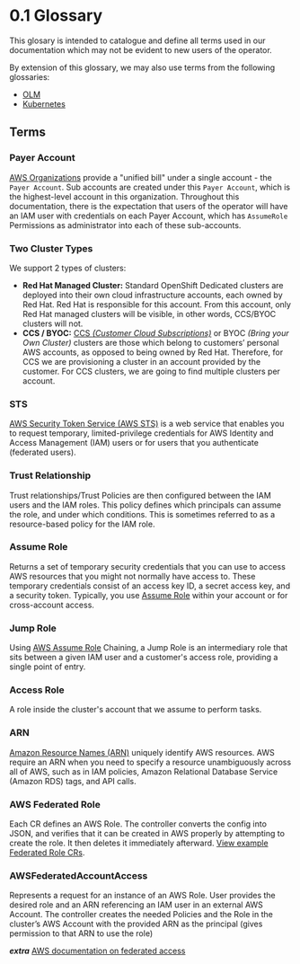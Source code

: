 
# 0.1 Glossary
This glosary is intended to catalogue and define all terms used in our documentation which may not be evident to new users of the operator.

By extension of this glossary, we may also use terms from the following glossaries:
* [OLM](https://docs.openshift.com/container-platform/4.7/operators/understanding/olm-common-terms.html)
* [Kubernetes](https://kubernetes.io/docs/reference/glossary/?fundamental=true)


## Terms
### Payer Account
[AWS Organizations](https://aws.amazon.com/organizations/) provide a "unified bill" under a single account - the `Payer Account`. Sub accounts are created under this `Payer Account`, which is the highest-level account in this organization. Throughout this documentation, there is the expectation that users of the operator will have an IAM user with credentials on each Payer Account, which has `AssumeRole` Permissions as administrator into each of these sub-accounts.

### Two Cluster Types
We support 2 types of clusters:
- **Red Hat Managed Cluster:** Standard OpenShift Dedicated clusters are deployed into their own cloud infrastructure accounts, each owned by Red Hat. Red Hat is responsible for this account. From this account, only Red Hat managed clusters will be visible, in other words, CCS/BYOC clusters will not.
- **CCS / BYOC:** [CCS *(Customer Cloud Subscriptions)*](https://www.openshift.com/dedicated/ccs) or BYOC *(Bring your Own Cluster)* clusters are those which belong to customers’ personal AWS accounts, as opposed to being owned by Red Hat. Therefore, for CCS we are provisioning a cluster in an account provided by the customer. For CCS clusters, we are going to find multiple clusters per account.

### STS
[AWS Security Token Service (AWS STS)](https://docs.aws.amazon.com/STS/latest/APIReference/welcome.html) is a web service that enables you to request temporary, limited-privilege credentials for AWS Identity and Access Management (IAM) users or for users that you authenticate (federated users).

### Trust Relationship
Trust relationships/Trust Policies are then configured between the IAM users and the IAM roles. This policy defines which principals can assume the role, and under which conditions. This is sometimes referred to as a resource-based policy for the IAM role.

### Assume Role
Returns a set of temporary security credentials that you can use to access AWS resources that you might not normally have access to. These temporary credentials consist of an access key ID, a secret access key, and a security token. Typically, you use [Assume Role](https://docs.aws.amazon.com/STS/latest/APIReference/API_AssumeRole.html) within your account or for cross-account access.

### Jump Role
Using [AWS Assume Role](https://docs.aws.amazon.com/STS/latest/APIReference/API_AssumeRole.html) Chaining, a Jump Role is an intermediary role that sits between a given IAM user and a customer's access role, providing a single point of entry.

### Access Role
A role inside the cluster's account that we assume to perform tasks.

### ARN 
[Amazon Resource Names (ARN)](https://docs.aws.amazon.com/general/latest/gr/aws-arns-and-namespaces.html) uniquely identify AWS resources. AWS require an ARN when you need to specify a resource unambiguously across all of AWS, such as in IAM policies, Amazon Relational Database Service (Amazon RDS) tags, and API calls.

### AWS Federated Role
Each CR defines an AWS Role. The controller converts the config into JSON, and verifies that it can be created in AWS properly by attempting to create the role. It then deletes it immediately afterward. [View example Federated Role CRs](2.0-Custom-Resources.md).

### AWSFederatedAccountAccess
Represents a request for an instance of an AWS Role. User provides the desired role and an ARN referencing an IAM user in an external AWS Account. The controller creates the needed Policies and the Role in the cluster’s AWS Account with the provided ARN as the principal (gives permission to that ARN to use the role)

***extra*** [AWS documentation on federated access](https://aws.amazon.com/identity/federation/)

